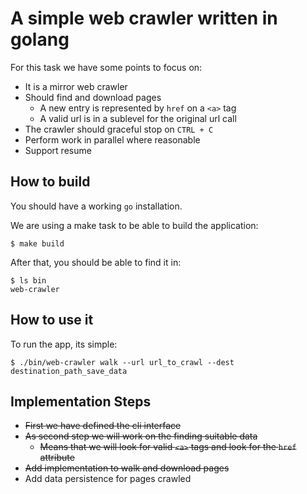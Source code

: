 # A simple web crawler written in golang

For this task we have some points to focus on:

- It is a mirror web crawler
- Should find and download pages
  - A new entry is represented by `href` on a `<a>` tag
  - A valid url is in a sublevel for the original url call
- The crawler should graceful stop on `CTRL + C`
- Perform work in parallel where reasonable
- Support resume

## How to build

You should have a working `go` installation.

We are using a make task to be able to build the application:
```
$ make build
```

After that, you should be able to find it in: 

```
$ ls bin
web-crawler
```

## How to use it

To run the app, its simple:

```
$ ./bin/web-crawler walk --url url_to_crawl --dest destination_path_save_data
```

## Implementation Steps

- <del>First we have defined the cli interface</del>
- <del>As second step we will work on the finding suitable data</del>
  - <del>Means that we will look for valid `<a>` tags and look for the `href` attribute</del>
- <del>Add implementation to walk and download pages</del>
- Add data persistence for pages crawled